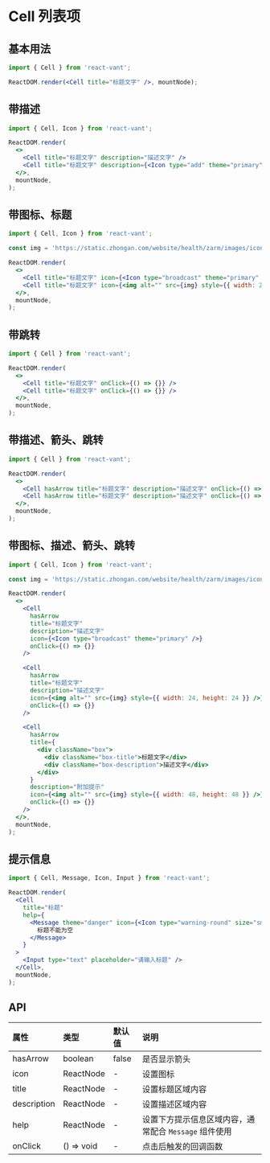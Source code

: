 # Cell 列表项

## 基本用法

```jsx
import { Cell } from 'react-vant';

ReactDOM.render(<Cell title="标题文字" />, mountNode);
```

## 带描述

```jsx
import { Cell, Icon } from 'react-vant';

ReactDOM.render(
  <>
    <Cell title="标题文字" description="描述文字" />
    <Cell title="标题文字" description={<Icon type="add" theme="primary" size="sm" />} />
  </>,
  mountNode,
);
```

## 带图标、标题

```jsx
import { Cell, Icon } from 'react-vant';

const img = 'https://static.zhongan.com/website/health/zarm/images/icons/state.png';

ReactDOM.render(
  <>
    <Cell title="标题文字" icon={<Icon type="broadcast" theme="primary" />} />
    <Cell title="标题文字" icon={<img alt="" src={img} style={{ width: 24, height: 24 }} />} />
  </>,
  mountNode,
);
```

## 带跳转

```jsx
import { Cell } from 'react-vant';

ReactDOM.render(
  <>
    <Cell title="标题文字" onClick={() => {}} />
    <Cell title="标题文字" onClick={() => {}} />
  </>,
  mountNode,
);
```

## 带描述、箭头、跳转

```jsx
import { Cell } from 'react-vant';

ReactDOM.render(
  <>
    <Cell hasArrow title="标题文字" description="描述文字" onClick={() => {}} />
    <Cell hasArrow title="标题文字" description="描述文字" onClick={() => {}} />
  </>,
  mountNode,
);
```

## 带图标、描述、箭头、跳转

```jsx
import { Cell, Icon } from 'react-vant';

const img = 'https://static.zhongan.com/website/health/zarm/images/icons/state.png';

ReactDOM.render(
  <>
    <Cell
      hasArrow
      title="标题文字"
      description="描述文字"
      icon={<Icon type="broadcast" theme="primary" />}
      onClick={() => {}}
    />

    <Cell
      hasArrow
      title="标题文字"
      description="描述文字"
      icon={<img alt="" src={img} style={{ width: 24, height: 24 }} />}
      onClick={() => {}}
    />

    <Cell
      hasArrow
      title={
        <div className="box">
          <div className="box-title">标题文字</div>
          <div className="box-description">描述文字</div>
        </div>
      }
      description="附加提示"
      icon={<img alt="" src={img} style={{ width: 48, height: 48 }} />}
      onClick={() => {}}
    />
  </>,
  mountNode,
);
```

## 提示信息

```jsx
import { Cell, Message, Icon, Input } from 'react-vant';

ReactDOM.render(
  <Cell
    title="标题"
    help={
      <Message theme="danger" icon={<Icon type="warning-round" size="sm" />}>
        标题不能为空
      </Message>
    }
  >
    <Input type="text" placeholder="请输入标题" />
  </Cell>,
  mountNode,
);
```

## API

| 属性        | 类型       | 默认值 | 说明                                                  |
| :---------- | :--------- | :----- | :---------------------------------------------------- |
| hasArrow    | boolean    | false  | 是否显示箭头                                          |
| icon        | ReactNode  | -      | 设置图标                                              |
| title       | ReactNode  | -      | 设置标题区域内容                                      |
| description | ReactNode  | -      | 设置描述区域内容                                      |
| help        | ReactNode  | -      | 设置下方提示信息区域内容，通常配合 `Message` 组件使用 |
| onClick     | () => void | -      | 点击后触发的回调函数                                  |

